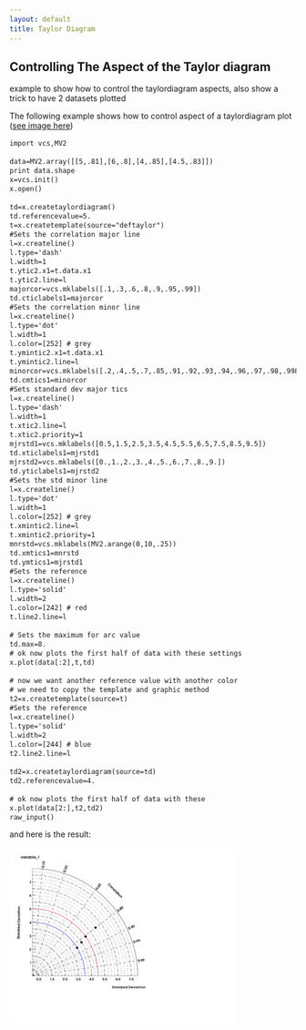 ```yaml
---
layout: default
title: Taylor Diagram 
---
```


## Controlling The Aspect of the Taylor diagram

example to show how to control the taylordiagram aspects, also show a trick to
have 2 datasets plotted

The following example shows how to control aspect of a taylordiagram plot ([see image here](media/images/taylor.png))
    
    import vcs,MV2
    
    data=MV2.array([[5,.81],[6,.8],[4,.85],[4.5,.83]])
    print data.shape
    x=vcs.init()
    x.open()
    
    td=x.createtaylordiagram()
    td.referencevalue=5.
    t=x.createtemplate(source="deftaylor")
    #Sets the correlation major line
    l=x.createline()
    l.type='dash'
    l.width=1
    t.ytic2.x1=t.data.x1
    t.ytic2.line=l
    majorcor=vcs.mklabels([.1,.3,.6,.8,.9,.95,.99])
    td.cticlabels1=majorcor
    #Sets the correlation minor line
    l=x.createline()
    l.type='dot'
    l.width=1
    l.color=[252] # grey
    t.ymintic2.x1=t.data.x1
    t.ymintic2.line=l
    minorcor=vcs.mklabels([.2,.4,.5,.7,.85,.91,.92,.93,.94,.96,.97,.98,.998])
    td.cmtics1=minorcor
    #Sets standard dev major tics
    l=x.createline()
    l.type='dash'
    l.width=1
    t.xtic2.line=l
    t.xtic2.priority=1
    mjrstd1=vcs.mklabels([0.5,1.5,2.5,3.5,4.5,5.5,6.5,7.5,8.5,9.5])
    td.xticlabels1=mjrstd1
    mjrstd2=vcs.mklabels([0.,1.,2.,3.,4.,5.,6.,7.,8.,9.])
    td.yticlabels1=mjrstd2
    #Sets the std minor line
    l=x.createline()
    l.type='dot'
    l.width=1
    l.color=[252] # grey
    t.xmintic2.line=l
    t.xmintic2.priority=1
    mnrstd=vcs.mklabels(MV2.arange(0,10,.25))
    td.xmtics1=mnrstd
    td.ymtics1=mjrstd1
    #Sets the reference
    l=x.createline()
    l.type='solid'
    l.width=2
    l.color=[242] # red
    t.line2.line=l
    
    # Sets the maximum for arc value
    td.max=8.
    # ok now plots the first half of data with these settings
    x.plot(data[:2],t,td)
    
    # now we want another reference value with another color
    # we need to copy the template and graphic method
    t2=x.createtemplate(source=t)
    #Sets the reference
    l=x.createline()
    l.type='solid'
    l.width=2
    l.color=[244] # blue
    t2.line2.line=l
    
    td2=x.createtaylordiagram(source=td)
    td2.referencevalue=4.
    
    # ok now plots the first half of data with these
    x.plot(data[2:],t2,td2)
    raw_input()

and here is the result:

![](media/images/taylor.png)
